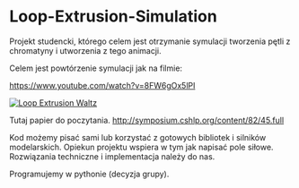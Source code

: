 # Loop-Extrusion-Simulation
Projekt studencki, którego celem jest otrzymanie symulacji tworzenia pętli z chromatyny i utworzenia z tego animacji.

Celem jest powtórzenie symulacji jak na filmie:

https://www.youtube.com/watch?v=8FW6gOx5lPI
<p align="center">
  
  [![Loop Extrusion Waltz](https://img.youtube.com/vi/8FW6gOx5lPI/0.jpg)](https://www.youtube.com/watch?v=8FW6gOx5lPI)
  
</p>

Tutaj papier do poczytania.
http://symposium.cshlp.org/content/82/45.full

Kod możemy pisać sami lub korzystać z gotowych bibliotek i silników modelarskich. Opiekun projektu wspiera w tym jak napisać pole siłowe. Rozwiązania techniczne i implementacja należy do nas.

Programujemy w pythonie (decyzja grupy).
